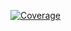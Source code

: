 [![Coverage](https://img.shields.io/badge/Coverage-100.0%25-brightgreen)](https://github.com/s4mukka/justinject/actions/workflows/test-and-cover.yaml)

